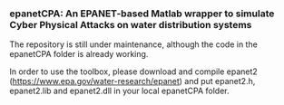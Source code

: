 ### epanetCPA: An EPANET-based Matlab wrapper to simulate Cyber Physical Attacks on water distribution systems

The repository is still under maintenance, although the code in the epanetCPA folder is already working.

In order to use the toolbox, please download and compile epanet2 (https://www.epa.gov/water-research/epanet) and put epanet2.h, epanet2.lib and epanet2.dll in your local epanetCPA folder.
